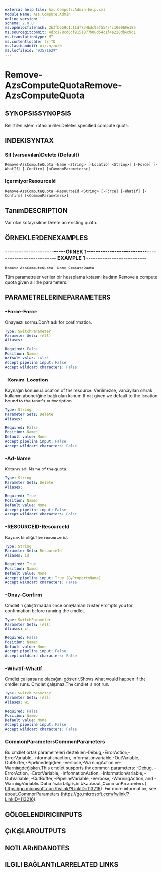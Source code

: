```yaml
---
external help file: Azs.Compute.Admin-help.xml
Module Name: Azs.Compute.Admin
online version: ''
schema: 2.0.0
ms.openlocfilehash: 2b3fb659c1d11df734bdc95f554e4c100060e185
ms.sourcegitcommit: 4d2c178cd6df9151877b08d54c1f4a228dbec9d1
ms.translationtype: MT
ms.contentlocale: tr-TR
ms.lasthandoff: 01/29/2020
ms.locfileid: "93571629"
---
```

# <span data-ttu-id="7422f-101">Remove-AzsComputeQuota</span><span class="sxs-lookup"><span data-stu-id="7422f-101">Remove-AzsComputeQuota</span></span>

## <span data-ttu-id="7422f-102">SYNOPSIS</span><span class="sxs-lookup"><span data-stu-id="7422f-102">SYNOPSIS</span></span>
<span data-ttu-id="7422f-103">Belirtilen işlem kotasını siler.</span><span class="sxs-lookup"><span data-stu-id="7422f-103">Deletes specified compute quota.</span></span>

## <span data-ttu-id="7422f-104">INDEKI</span><span class="sxs-lookup"><span data-stu-id="7422f-104">SYNTAX</span></span>

### <span data-ttu-id="7422f-105">Sil (varsayılan)</span><span class="sxs-lookup"><span data-stu-id="7422f-105">Delete (Default)</span></span>
```
Remove-AzsComputeQuota -Name <String> [-Location <String>] [-Force] [-WhatIf] [-Confirm] [<CommonParameters>]
```

### <span data-ttu-id="7422f-106">Içermiyor</span><span class="sxs-lookup"><span data-stu-id="7422f-106">ResourceId</span></span>
```
Remove-AzsComputeQuota -ResourceId <String> [-Force] [-WhatIf] [-Confirm] [<CommonParameters>]
```

## <span data-ttu-id="7422f-107">Tanım</span><span class="sxs-lookup"><span data-stu-id="7422f-107">DESCRIPTION</span></span>
<span data-ttu-id="7422f-108">Var olan kotayı silme.</span><span class="sxs-lookup"><span data-stu-id="7422f-108">Delete an existing quota.</span></span>

## <span data-ttu-id="7422f-109">ÖRNEKLERDEN</span><span class="sxs-lookup"><span data-stu-id="7422f-109">EXAMPLES</span></span>

### <span data-ttu-id="7422f-110">--------------------------ÖRNEK 1--------------------------</span><span class="sxs-lookup"><span data-stu-id="7422f-110">-------------------------- EXAMPLE 1 --------------------------</span></span>
```
Remove-AzsComputeQuota -Name ComputeQuota
```

<span data-ttu-id="7422f-111">Tüm parametreler verilen bir hesaplama kotasını kaldırın.</span><span class="sxs-lookup"><span data-stu-id="7422f-111">Remove a compute quota given all the parameters.</span></span>

## <span data-ttu-id="7422f-112">PARAMETRELERINE</span><span class="sxs-lookup"><span data-stu-id="7422f-112">PARAMETERS</span></span>

### <span data-ttu-id="7422f-113">-Force</span><span class="sxs-lookup"><span data-stu-id="7422f-113">-Force</span></span>
<span data-ttu-id="7422f-114">Onayınızı sorma.</span><span class="sxs-lookup"><span data-stu-id="7422f-114">Don't ask for confirmation.</span></span>

```yaml
Type: SwitchParameter
Parameter Sets: (All)
Aliases: 

Required: False
Position: Named
Default value: False
Accept pipeline input: False
Accept wildcard characters: False
```

### <span data-ttu-id="7422f-115">-Konum</span><span class="sxs-lookup"><span data-stu-id="7422f-115">-Location</span></span>
<span data-ttu-id="7422f-116">Kaynağın konumu.</span><span class="sxs-lookup"><span data-stu-id="7422f-116">Location of the resource.</span></span> <span data-ttu-id="7422f-117">Verilmezse, varsayılan olarak kullanım aboneliğine bağlı olan konum.</span><span class="sxs-lookup"><span data-stu-id="7422f-117">If not given we default to the location bound to the tenat's subscription.</span></span>

```yaml
Type: String
Parameter Sets: Delete
Aliases: 

Required: False
Position: Named
Default value: None
Accept pipeline input: False
Accept wildcard characters: False
```

### <span data-ttu-id="7422f-118">-Ad</span><span class="sxs-lookup"><span data-stu-id="7422f-118">-Name</span></span>
<span data-ttu-id="7422f-119">Kotanın adı.</span><span class="sxs-lookup"><span data-stu-id="7422f-119">Name of the quota.</span></span>

```yaml
Type: String
Parameter Sets: Delete
Aliases: 

Required: True
Position: Named
Default value: None
Accept pipeline input: False
Accept wildcard characters: False
```

### <span data-ttu-id="7422f-120">-RESOURCEID</span><span class="sxs-lookup"><span data-stu-id="7422f-120">-ResourceId</span></span>
<span data-ttu-id="7422f-121">Kaynak kimliği.</span><span class="sxs-lookup"><span data-stu-id="7422f-121">The resource id.</span></span>

```yaml
Type: String
Parameter Sets: ResourceId
Aliases: id

Required: True
Position: Named
Default value: None
Accept pipeline input: True (ByPropertyName)
Accept wildcard characters: False
```

### <span data-ttu-id="7422f-122">-Onay</span><span class="sxs-lookup"><span data-stu-id="7422f-122">-Confirm</span></span>
<span data-ttu-id="7422f-123">Cmdlet 'i çalıştırmadan önce onaylamanızı ister.</span><span class="sxs-lookup"><span data-stu-id="7422f-123">Prompts you for confirmation before running the cmdlet.</span></span>

```yaml
Type: SwitchParameter
Parameter Sets: (All)
Aliases: cf

Required: False
Position: Named
Default value: None
Accept pipeline input: False
Accept wildcard characters: False
```

### <span data-ttu-id="7422f-124">-WhatIf</span><span class="sxs-lookup"><span data-stu-id="7422f-124">-WhatIf</span></span>
<span data-ttu-id="7422f-125">Cmdlet çalışırsa ne olacağını gösterir.</span><span class="sxs-lookup"><span data-stu-id="7422f-125">Shows what would happen if the cmdlet runs.</span></span>
<span data-ttu-id="7422f-126">Cmdlet çalışmaz.</span><span class="sxs-lookup"><span data-stu-id="7422f-126">The cmdlet is not run.</span></span>

```yaml
Type: SwitchParameter
Parameter Sets: (All)
Aliases: wi

Required: False
Position: Named
Default value: None
Accept pipeline input: False
Accept wildcard characters: False
```

### <span data-ttu-id="7422f-127">CommonParameters</span><span class="sxs-lookup"><span data-stu-id="7422f-127">CommonParameters</span></span>
<span data-ttu-id="7422f-128">Bu cmdlet ortak parametreleri destekler:-Debug,-ErrorAction,-ErrorVariable,-ınformationaction,-ınformationvariable,-OutVariable,-OutBuffer,-Pipelinedeğişken,-verbose,-WarningAction ve-Warningdeğişken.</span><span class="sxs-lookup"><span data-stu-id="7422f-128">This cmdlet supports the common parameters: -Debug, -ErrorAction, -ErrorVariable, -InformationAction, -InformationVariable, -OutVariable, -OutBuffer, -PipelineVariable, -Verbose, -WarningAction, and -WarningVariable.</span></span> <span data-ttu-id="7422f-129">Daha fazla bilgi için bkz about_CommonParameters ( https://go.microsoft.com/fwlink/?LinkID=113216) .</span><span class="sxs-lookup"><span data-stu-id="7422f-129">For more information, see about_CommonParameters (https://go.microsoft.com/fwlink/?LinkID=113216).</span></span>

## <span data-ttu-id="7422f-130">GÖLGELENDIRICI</span><span class="sxs-lookup"><span data-stu-id="7422f-130">INPUTS</span></span>

## <span data-ttu-id="7422f-131">ÇıKıŞLAR</span><span class="sxs-lookup"><span data-stu-id="7422f-131">OUTPUTS</span></span>

## <span data-ttu-id="7422f-132">NOTLARıNDA</span><span class="sxs-lookup"><span data-stu-id="7422f-132">NOTES</span></span>

## <span data-ttu-id="7422f-133">ILGILI BAĞLANTıLAR</span><span class="sxs-lookup"><span data-stu-id="7422f-133">RELATED LINKS</span></span>

